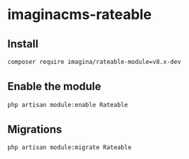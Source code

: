 # imaginacms-rateable

## Install
```bash
composer require imagina/rateable-module=v8.x-dev
```

## Enable the module
```bash
php artisan module:enable Rateable
```

## Migrations
```bash
php artisan module:migrate Rateable
```
